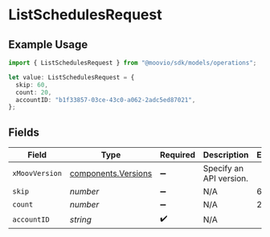 # ListSchedulesRequest

## Example Usage

```typescript
import { ListSchedulesRequest } from "@moovio/sdk/models/operations";

let value: ListSchedulesRequest = {
  skip: 60,
  count: 20,
  accountID: "b1f33857-03ce-43c0-a062-2adc5ed87021",
};
```

## Fields

| Field                                                      | Type                                                       | Required                                                   | Description                                                | Example                                                    |
| ---------------------------------------------------------- | ---------------------------------------------------------- | ---------------------------------------------------------- | ---------------------------------------------------------- | ---------------------------------------------------------- |
| `xMoovVersion`                                             | [components.Versions](../../models/components/versions.md) | :heavy_minus_sign:                                         | Specify an API version.                                    |                                                            |
| `skip`                                                     | *number*                                                   | :heavy_minus_sign:                                         | N/A                                                        | 60                                                         |
| `count`                                                    | *number*                                                   | :heavy_minus_sign:                                         | N/A                                                        | 20                                                         |
| `accountID`                                                | *string*                                                   | :heavy_check_mark:                                         | N/A                                                        |                                                            |